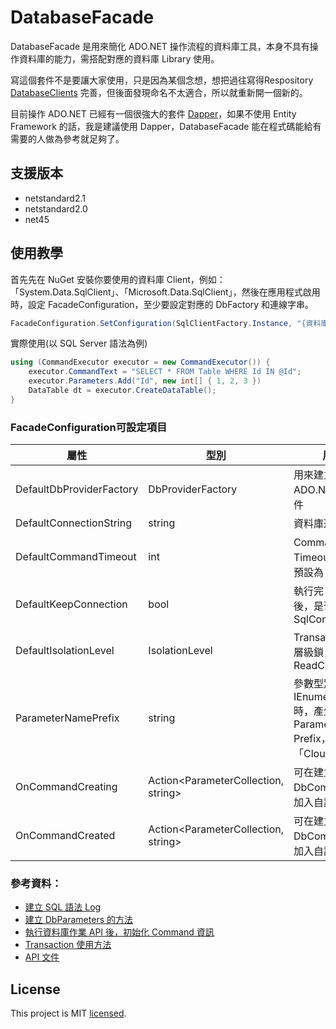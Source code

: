 # DatabaseFacade
DatabaseFacade 是用來簡化 ADO.NET 操作流程的資料庫工具，本身不具有操作資料庫的能力，需搭配對應的資料庫 Library 使用。

寫這個套件不是要讓大家使用，只是因為某個念想，想把過往寫得Respository [DatabaseClients](https://github.com/CloudyWing/DatabaseClients) 完善，但後面發現命名不太適合，所以就重新開一個新的。

目前操作 ADO.NET 已經有一個很強大的套件 [Dapper](https://github.com/DapperLib/Dapper)，如果不使用 Entity Framework 的話，我是建議使用 Dapper，DatabaseFacade 能在程式碼能給有需要的人做為參考就足夠了。

## 支援版本
* netstandard2.1
* netstandard2.0
* net45

## 使用教學
首先先在 NuGet 安裝你要使用的資料庫 Client，例如：「System.Data.SqlClient」、「Microsoft.Data.SqlClient」，然後在應用程式啟用時，設定 FacadeConfiguration，至少要設定對應的 DbFactory 和連線字串。
```csharp
FacadeConfiguration.SetConfiguration(SqlClientFactory.Instance, "{資料庫連線字串}");
```
實際使用(以 SQL Server 語法為例)
```csharp
using (CommandExecutor executor = new CommandExecutor()) {
    executor.CommandText = "SELECT * FROM Table WHERE Id IN @Id";
    executor.Parameters.Add("Id", new int[] { 1, 2, 3 })
    DataTable dt = executor.CreateDataTable();
}
```

### FacadeConfiguration可設定項目
| 屬性 | 型別 | 用途 |
| -------- | -------- | -------- |
| DefaultDbProviderFactory | DbProviderFactory | 用來建立 ADO.NET 相關物件 |
| DefaultConnectionString | string | 資料庫連線字串 |
| DefaultCommandTimeout | int  | Command 的 Timeout 時間，預設為 30 秒 |
| DefaultKeepConnection | bool | 執行完 SQL 語法後，是否要關閉 SqlConnection |
| DefaultIsolationLevel | IsolationLevel | Transaction 的層級鎖，預設為 ReadCommitted |
| ParameterNamePrefix | string | 參數型別為 IEnumerable 時，產生的 ParameterName Prefix，預設「CloudyWing」 |
| OnCommandCreating | Action<ParameterCollection, string> | 可在建立 DbCommand 前加入自訂程式碼 |
| OnCommandCreated | Action<ParameterCollection, string> | 可在建立 DbCommand 後加入自訂程式碼 |

### 參考資料：
* [建立 SQL 語法 Log](./docs/Guide/建立SQL語法Log.md)
* [建立 DbParameters 的方法](./docs/Guide/建立DbParameters的方法.md)
* [執行資料庫作業 API 後，初始化 Command 資訊](./docs/Guide/執行資料庫作業API後，初始化Command資訊.md)
* [Transaction 使用方法](./docs/Guide/Transaction使用方法.md)
* [API 文件](./docs/API/CloudyWing.DatabaseFacade.md)

## License
This project is MIT [licensed](./LICENSE.md).